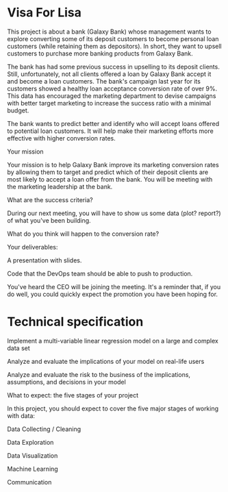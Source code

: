 <h1>Visa For Lisa</h1>
This project is about a bank (Galaxy Bank) whose management wants to explore converting some of its deposit customers to become personal loan customers (while retaining them as depositors). In short, they want to upsell customers to purchase more banking products from Galaxy Bank.

The bank has had some previous success in upselling to its deposit clients. Still, unfortunately, not all clients offered a loan by Galaxy Bank accept it and become a loan customers. The bank's campaign last year for its customers showed a healthy loan acceptance conversion rate of over 9%. This data has encouraged the marketing department to devise campaigns with better target marketing to increase the success ratio with a minimal budget.

The bank wants to predict better and identify who will accept loans offered to potential loan customers. It will help make their marketing efforts more effective with higher conversion rates.

Your mission

Your mission is to help Galaxy Bank improve its marketing conversion rates by allowing them to target and predict which of their deposit clients are most likely to accept a loan offer from the bank. You will be meeting with the marketing leadership at the bank.

What are the success criteria?

During our next meeting, you will have to show us some data (plot? report?) of what you've been building.

What do you think will happen to the conversion rate?

Your deliverables:

A presentation with slides.

Code that the DevOps team should be able to push to production.

You've heard the CEO will be joining the meeting. It's a reminder that, if you do well, you could quickly expect the promotion you have been hoping for.

<h1>Technical specification</h1>

Implement a multi-variable linear regression model on a large and complex data set

Analyze and evaluate the implications of your model on real-life users

Analyze and evaluate the risk to the business of the implications, assumptions, and decisions in your model

What to expect: the five stages of your project

In this project, you should expect to cover the five major stages of working with data:

Data Collecting / Cleaning

Data Exploration

Data Visualization

Machine Learning

Communication
